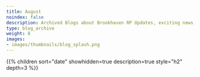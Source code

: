 ```yaml
---
title: August
noindex: false
description: Archived Blogs about Brookhaven RP Updates, exciting news, and new findings
type: blog_archive
weight: 8
images:
- images/thumbnails/blog_splash.png
---
```




{{% children sort="date" showhidden=true description=true style="h2"  depth=3 %}}
